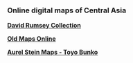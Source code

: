 ### Online digital maps of Central Asia

[__David Rumsey Collection__](https://www.davidrumsey.com/luna/servlet/view/all/where/Central+Asia)

[__Old Maps Online__](https://www.oldmapsonline.org/en/Kazakhstan#bbox=53.89949029999343,31.020167082234693,94.85949030001622,59.824669254609205&q=&date_from=0&date_to=9999&scale_from=&scale_to=)

[__Aurel Stein Maps - Toyo Bunko__](http://dsr.nii.ac.jp/digital-maps/stein/place-names/)

